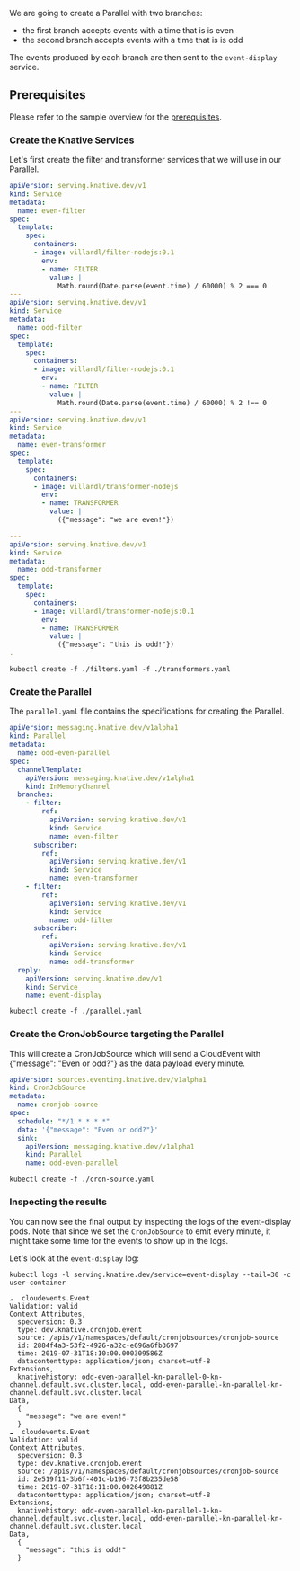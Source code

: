We are going to create a Parallel with two branches:

- the first branch accepts events with a time that is is even
- the second branch accepts events with a time that is is odd

The events produced by each branch are then sent to the `event-display` service.

## Prerequisites

Please refer to the sample overview for the [prerequisites](../README.md).

### Create the Knative Services

Let's first create the filter and transformer services that we will use in our
Parallel.

```yaml
apiVersion: serving.knative.dev/v1
kind: Service
metadata:
  name: even-filter
spec:
  template:
    spec:
      containers:
      - image: villardl/filter-nodejs:0.1
        env:
        - name: FILTER
          value: |
            Math.round(Date.parse(event.time) / 60000) % 2 === 0
---
apiVersion: serving.knative.dev/v1
kind: Service
metadata:
  name: odd-filter
spec:
  template:
    spec:
      containers:
      - image: villardl/filter-nodejs:0.1
        env:
        - name: FILTER
          value: |
            Math.round(Date.parse(event.time) / 60000) % 2 !== 0
---
apiVersion: serving.knative.dev/v1
kind: Service
metadata:
  name: even-transformer
spec:
  template:
    spec:
      containers:
      - image: villardl/transformer-nodejs
        env:
        - name: TRANSFORMER
          value: |
            ({"message": "we are even!"})

---
apiVersion: serving.knative.dev/v1
kind: Service
metadata:
  name: odd-transformer
spec:
  template:
    spec:
      containers:
      - image: villardl/transformer-nodejs:0.1
        env:
        - name: TRANSFORMER
          value: |
            ({"message": "this is odd!"})
.
```

```shell
kubectl create -f ./filters.yaml -f ./transformers.yaml
```

### Create the Parallel

The `parallel.yaml` file contains the specifications for creating the Parallel.

```yaml
apiVersion: messaging.knative.dev/v1alpha1
kind: Parallel
metadata:
  name: odd-even-parallel
spec:
  channelTemplate:
    apiVersion: messaging.knative.dev/v1alpha1
    kind: InMemoryChannel
  branches:
    - filter:
        ref:
          apiVersion: serving.knative.dev/v1
          kind: Service
          name: even-filter
      subscriber:
        ref:
          apiVersion: serving.knative.dev/v1
          kind: Service
          name: even-transformer
    - filter:
        ref:
          apiVersion: serving.knative.dev/v1
          kind: Service
          name: odd-filter
      subscriber:
        ref:
          apiVersion: serving.knative.dev/v1
          kind: Service
          name: odd-transformer
  reply:
    apiVersion: serving.knative.dev/v1
    kind: Service
    name: event-display
```

```shell
kubectl create -f ./parallel.yaml
```

### Create the CronJobSource targeting the Parallel

This will create a CronJobSource which will send a CloudEvent with {"message":
"Even or odd?"} as the data payload every minute.

```yaml
apiVersion: sources.eventing.knative.dev/v1alpha1
kind: CronJobSource
metadata:
  name: cronjob-source
spec:
  schedule: "*/1 * * * *"
  data: '{"message": "Even or odd?"}'
  sink:
    apiVersion: messaging.knative.dev/v1alpha1
    kind: Parallel
    name: odd-even-parallel
```

```shell
kubectl create -f ./cron-source.yaml
```

### Inspecting the results

You can now see the final output by inspecting the logs of the event-display
pods. Note that since we set the `CronJobSource` to emit every minute, it might
take some time for the events to show up in the logs.

Let's look at the `event-display` log:

```shell
kubectl logs -l serving.knative.dev/service=event-display --tail=30 -c user-container

☁️  cloudevents.Event
Validation: valid
Context Attributes,
  specversion: 0.3
  type: dev.knative.cronjob.event
  source: /apis/v1/namespaces/default/cronjobsources/cronjob-source
  id: 2884f4a3-53f2-4926-a32c-e696a6fb3697
  time: 2019-07-31T18:10:00.000309586Z
  datacontenttype: application/json; charset=utf-8
Extensions,
  knativehistory: odd-even-parallel-kn-parallel-0-kn-channel.default.svc.cluster.local, odd-even-parallel-kn-parallel-kn-channel.default.svc.cluster.local
Data,
  {
    "message": "we are even!"
  }
☁️  cloudevents.Event
Validation: valid
Context Attributes,
  specversion: 0.3
  type: dev.knative.cronjob.event
  source: /apis/v1/namespaces/default/cronjobsources/cronjob-source
  id: 2e519f11-3b6f-401c-b196-73f8b235de58
  time: 2019-07-31T18:11:00.002649881Z
  datacontenttype: application/json; charset=utf-8
Extensions,
  knativehistory: odd-even-parallel-kn-parallel-1-kn-channel.default.svc.cluster.local, odd-even-parallel-kn-parallel-kn-channel.default.svc.cluster.local
Data,
  {
    "message": "this is odd!"
  }
```
